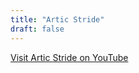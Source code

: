 ```yaml
---
title: "Artic Stride"
draft: false
---
```


[Visit Artic Stride on YouTube](https://www.youtube.com/@ArcticStride)
